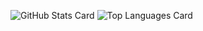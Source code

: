 
![GitHub Stats Card](https://github-readme-stats.vercel.app/api?username=Amagm0&show_icons=true&count_private=true)
![Top Languages Card](https://github-readme-stats.vercel.app/api/top-langs/?username=Amagm0)
